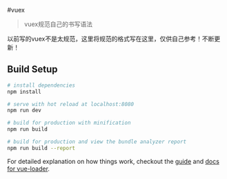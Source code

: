 #vuex

> vuex规范自己的书写语法

以前写的vuex不是太规范，这里将规范的格式写在这里，仅供自己参考！不断更新！

## Build Setup

``` bash
# install dependencies
npm install

# serve with hot reload at localhost:8080
npm run dev

# build for production with minification
npm run build

# build for production and view the bundle analyzer report
npm run build --report
```

For detailed explanation on how things work, checkout the [guide](http://vuejs-templates.github.io/webpack/) and [docs for vue-loader](http://vuejs.github.io/vue-loader).
